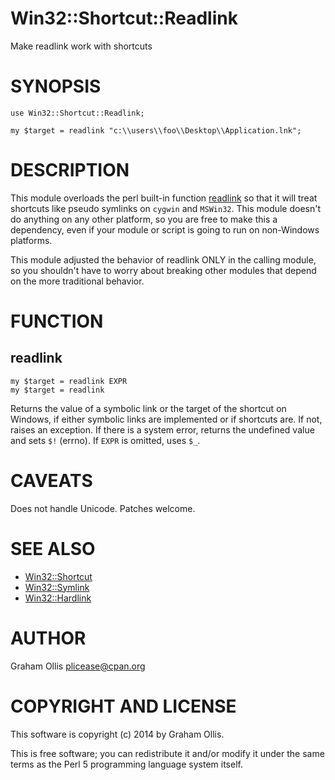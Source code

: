 # Win32::Shortcut::Readlink

Make readlink work with shortcuts

# SYNOPSIS

    use Win32::Shortcut::Readlink;
    
    my $target = readlink "c:\\users\\foo\\Desktop\\Application.lnk";

# DESCRIPTION

This module overloads the perl built-in function [readlink](https://metacpan.org/pod/perlfunc#readlink)
so that it will treat shortcuts like pseudo symlinks on `cygwin` and `MSWin32`.
This module doesn't do anything on any other platform, so you are free to make
this a dependency, even if your module or script is going to run on non-Windows
platforms.

This module adjusted the behavior of readlink ONLY in the calling module, so
you shouldn't have to worry about breaking other modules that depend on the
more traditional behavior.

# FUNCTION

## readlink

    my $target = readlink EXPR
    my $target = readlink

Returns the value of a symbolic link or the target of the shortcut on Windows,
if either symbolic links are implemented or if shortcuts are.  If not, raises an 
exception.  If there is a system error, returns the undefined value and sets 
`$!` (errno). If `EXPR` is omitted, uses `$_`.

# CAVEATS

Does not handle Unicode.  Patches welcome.

# SEE ALSO

- [Win32::Shortcut](https://metacpan.org/pod/Win32::Shortcut)
- [Win32::Symlink](https://metacpan.org/pod/Win32::Symlink)
- [Win32::Hardlink](https://metacpan.org/pod/Win32::Hardlink)

# AUTHOR

Graham Ollis <plicease@cpan.org>

# COPYRIGHT AND LICENSE

This software is copyright (c) 2014 by Graham Ollis.

This is free software; you can redistribute it and/or modify it under
the same terms as the Perl 5 programming language system itself.
